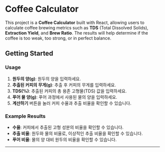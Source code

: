 # Coffee Calculator

This project is a **Coffee Calculator** built with React, allowing users to calculate coffee brewing metrics such as **TDS** (Total Dissolved Solids), **Extraction Yield**, and **Brew Ratio**. The results will help determine if the coffee is too weak, too strong, or in perfect balance.

## Getting Started

### Usage
1. **원두의 양(g)**: 원두의 양을 입력하세요.
2. **추출된 커피의 무게(g)**: 추출 후 커피의 무게를 입력하세요.
3. **TDS(%)**: 추출된 커피의 총 용존 고형물(TDS) 값을 입력하세요.
4. **푸어 물 양(g)**: 푸어 과정에서 사용된 물의 양을 입력하세요.
5. **계산하기** 버튼을 눌러 커피 수율과 추출 비율을 확인할 수 있습니다.

### Example Results
- **수율**: 커피에서 추출된 고형 성분의 비율을 확인할 수 있습니다.
- **추출 비율**: 원두와 물의 비율로, 이상적인 추출 비율을 확인할 수 있습니다.
- **푸어 비율**: 물의 양 대비 원두의 비율을 확인할 수 있습니다.

---
